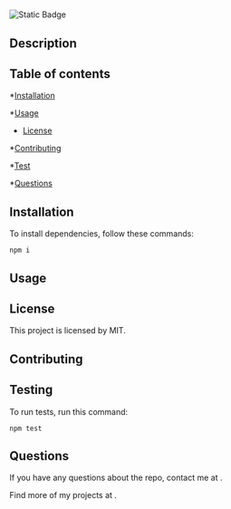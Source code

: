 # 
![Static Badge](https://img.shields.io/badge/license-MIT-green.svg)

## Description



## Table of contents

*[Installation](#installation)

*[Usage](#Usage)


* [License](#license)


*[Contributing](#contibuting)

*[Test](#test)

*[Questions](#questions)

## Installation

To install dependencies, follow these commands:

```
npm i
```

## Usage



## License

  This project is licensed by MIT.

## Contributing



## Testing

To run tests, run this command:

```
npm test
```

## Questions

If you have any questions about the repo, contact me at .

Find more of my projects at [](https://github.com//).


